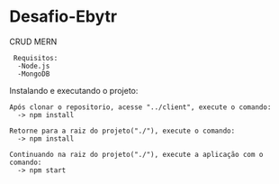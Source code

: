 # Desafio-Ebytr

   CRUD MERN

     Requisitos:
      -Node.js
      -MongoDB
  
  
  
 Instalando e executando o projeto:
 

    Após clonar o repositorio, acesse "../client", execute o comando:
      -> npm install

    Retorne para a raiz do projeto("./"), execute o comando:
      -> npm install

    Continuando na raiz do projeto("./"), execute a aplicação com o comando:
      -> npm start
